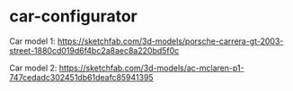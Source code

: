 # car-configurator

Car model 1: https://sketchfab.com/3d-models/porsche-carrera-gt-2003-street-1880cd019d6f4bc2a8aec8a220bd5f0c

Car model 2: https://sketchfab.com/3d-models/ac-mclaren-p1-747cedadc302451db61deafc85941395